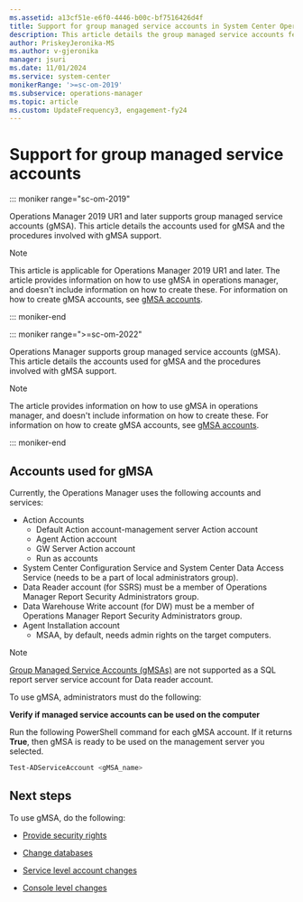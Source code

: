 ```yaml
---
ms.assetid: a13cf51e-e6f0-4446-b00c-bf7516426d4f  
title: Support for group managed service accounts in System Center Operations Manager
description: This article details the group managed service accounts feature, supported in System Center Operations Manager.
author: PriskeyJeronika-MS
ms.author: v-gjeronika
manager: jsuri
ms.date: 11/01/2024
ms.service: system-center
monikerRange: '>=sc-om-2019'
ms.subservice: operations-manager
ms.topic: article
ms.custom: UpdateFrequency3, engagement-fy24
---
```


# Support for group managed service accounts

::: moniker range="sc-om-2019"

Operations Manager 2019 UR1 and later supports group managed service accounts (gMSA). This article details the accounts used for gMSA and the procedures involved with gMSA support.

>[!NOTE]
> This article is applicable for Operations Manager 2019 UR1 and later.
> The article provides information on how to use gMSA in operations manager, and doesn't include information on how to create these. For information on how to create gMSA accounts, see [gMSA accounts](/windows-server/security/group-managed-service-accounts/group-managed-service-accounts-overview).

::: moniker-end

::: moniker range=">=sc-om-2022"

Operations Manager supports group managed service accounts (gMSA). This article details the accounts used for gMSA and the procedures involved with gMSA support.

>[!NOTE]
>The article provides information on how to use gMSA in operations manager, and doesn't include information on how to create these. For information on how to create gMSA accounts, see [gMSA accounts](/windows-server/security/group-managed-service-accounts/group-managed-service-accounts-overview).

::: moniker-end

## Accounts used for gMSA

Currently, the Operations Manager uses the following accounts and services:

  - Action Accounts
      - Default Action account-management server Action account
      - Agent Action account
      - GW Server Action account
      - Run as accounts
  - System Center Configuration Service and System Center Data Access Service (needs to be a part of local administrators group).
  - Data Reader account (for SSRS) must be a member of Operations Manager Report Security Administrators group.
  - Data Warehouse Write account (for DW) must be a member of Operations Manager Report Security Administrators group.
  - Agent Installation account
      - MSAA, by default, needs admin rights on the target computers.

>[!Note]
>[Group Managed Service Accounts (gMSAs)](/windows-server/security/group-managed-service-accounts/group-managed-service-accounts-overview) are not supported as a SQL report server service account for Data reader account.

To use gMSA, administrators must do the following:

**Verify if managed service accounts can be used on the computer**

Run the following PowerShell command for each gMSA account. If it returns **True**, then gMSA is ready to be used on the management server you selected.

```powershell
Test-ADServiceAccount <gMSA_name>
```

## Next steps

To use gMSA, do the following:

- [Provide security rights](provide-security-rights.md)

- [Change databases](database-changes.md)

- [Service level account changes](service-level-changes.md)

- [Console level changes](console-level-changes.md)
